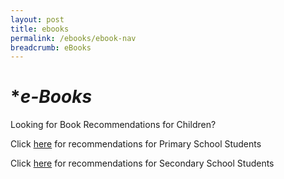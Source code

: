 ```yaml
---
layout: post
title: ebooks
permalink: /ebooks/ebook-nav
breadcrumb: eBooks
---
```


# **e-Books*

Looking for Book Recommendations for Children?

Click [here](/ebooks/Primary/all) for recommendations for Primary School Students

Click [here](/ebooks/Secondary/all) for recommendations for Secondary School Students